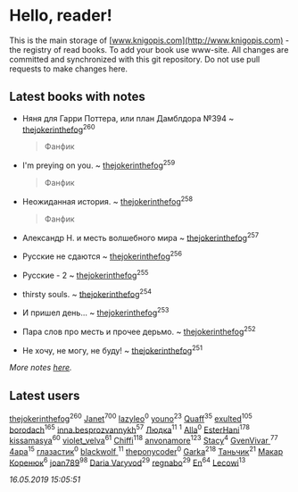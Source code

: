 # Hello, reader!
This is the main storage of [www.knigopis.com](http://www.knigopis.com) - the registry of read books.
To add your book use www-site. All changes are committed and synchronized with this git repository.
Do not use pull requests to make changes here.


## Latest books with notes
* Няня для Гарри Поттера, или план Дамблдора №394 ~ [thejokerinthefog](users/317/317244423-vkontakte)<sup>260</sup>
    > Фанфик

* I'm preying on you. ~ [thejokerinthefog](users/317/317244423-vkontakte)<sup>259</sup>
    > Фанфик

* Неожиданная история. ~ [thejokerinthefog](users/317/317244423-vkontakte)<sup>258</sup>
    > Фанфик

* Александр Н. и месть волшебного мира ~ [thejokerinthefog](users/317/317244423-vkontakte)<sup>257</sup>

* Русские не сдаются ~ [thejokerinthefog](users/317/317244423-vkontakte)<sup>256</sup>

* Русские - 2 ~ [thejokerinthefog](users/317/317244423-vkontakte)<sup>255</sup>

* thirsty souls. ~ [thejokerinthefog](users/317/317244423-vkontakte)<sup>254</sup>

* И пришел день... ~ [thejokerinthefog](users/317/317244423-vkontakte)<sup>253</sup>

* Пара слов про месть и прочее дерьмо. ~ [thejokerinthefog](users/317/317244423-vkontakte)<sup>252</sup>

* Не хочу, не могу, не буду! ~ [thejokerinthefog](users/317/317244423-vkontakte)<sup>251</sup>


_More notes [here](latest_books_with_notes.md)._


## Latest users
[thejokerinthefog](users/317/317244423-vkontakte)<sup>260</sup> 
[Janet](users/108/108113656204404967440-google)<sup>700</sup> 
[lazyleo](users/116/116845519572391639637-google)<sup>0</sup> 
[youno](users/302/302928912-vkontakte)<sup>23</sup> 
[Quaff](users/122/12267158-vkontakte)<sup>35</sup> 
[exulted](users/100/100599204551896265722-google)<sup>105</sup> 
[borodach](users/157/15706320-vkontakte)<sup>165</sup> 
[inna.besprozvannykh](users/733/73323849-yandex)<sup>57</sup> 
[Людка](users/111/111038749-vkontakte)<sup>11</sup> 
[](users/114/114792281744850455512-google)<sup>1</sup> 
[Alla](users/103/103352250712959229257-google)<sup>0</sup> 
[EsterHani](users/305/30558181-vkontakte)<sup>178</sup> 
[kissamasya](users/684/68439978-vkontakte)<sup>60</sup> 
[violet_velva](users/116/116961712580551399099-google)<sup>61</sup> 
[Chiffi](users/105/105831994080785626680-google)<sup>118</sup> 
[anvonamore](users/595/5957175-vkontakte)<sup>123</sup> 
[Stacy](users/309/30902475-vkontakte)<sup>4</sup> 
[GvenVivar ](users/158/158266434925901-facebook)<sup>77</sup> 
[4apa](users/117/117392596378069249667-google)<sup>15</sup> 
[глазастик](users/115/115257673890455357280-google)<sup>0</sup> 
[blackwolf ](users/236/236639644-vkontakte)<sup>11</sup> 
[theponycoder](users/195/195144442-vkontakte)<sup>0</sup> 
[Garka](users/115/115753719718250012620-google)<sup>218</sup> 
[Таньчик](users/209/2096581563762610-facebook)<sup>21</sup> 
[Макар Коренюк](users/126/126368737-vkontakte)<sup>6</sup> 
[joan789](users/240/2401650-vkontakte)<sup>98</sup> 
[Daria Varyvod](users/829/829893410524253-facebook)<sup>29</sup> 
[regnabo](users/870/870059322-yandex)<sup>29</sup> 
[En](users/333/333646551-vkontakte)<sup>64</sup> 
[Lecowi](users/521/521873425-vkontakte)<sup>13</sup> 


_16.05.2019 15:05:51_
